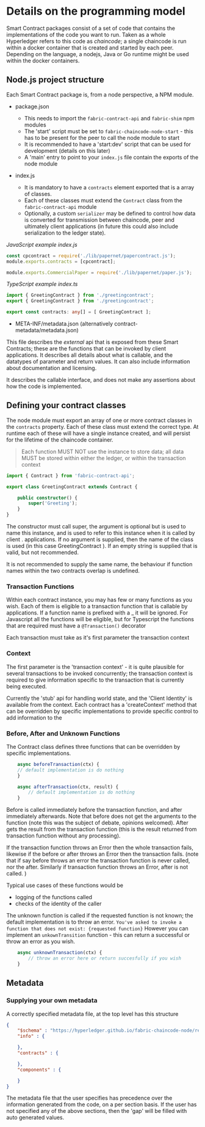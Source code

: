 # Details on the programming model

Smart Contract packages consist of a set of code that contains the implementations of the code you want to run. Taken as a whole Hyperledger refers to this code as *chaincode*; a single chaincode is run within a docker container that is created and started by each peer.  Depending on the language, a nodejs, Java or Go runtime might be used within the docker containers.

## Node.js project structure

Each Smart Contract package is, from a node perspective, a NPM module.

- package.json
    - This needs to import the `fabric-contract-api` and `fabric-shim` npm modules
    - The 'start' script must be set to `fabric-chaincode-node-start` - this has to be present for the peer to call the node module to start
    - It is recommended to have a 'start:dev' script that can be used for development (details on this later)
    - A 'main' entry to point to your `index.js` file contain the exports of the node module

- index.js
    - It is mandatory to have a `contracts` element exported that is a array of classes. 
    - Each of these classes must extend the `Contract` class from the `fabric-contract-api` module
    - Optionally, a custom `serializer` may be defined to control how data is converted for transmission between chaincode, peer and ultimately client applications (in future this could also include serialization to the ledger state).

*JavaScript example index.js*

```javascript
const cpcontract = require('./lib/papernet/papercontract.js');
module.exports.contracts = [cpcontract];

module.exports.CommercialPaper = require('./lib/papernet/paper.js');
```

*TypeScript example index.ts*

```typescript
import { GreetingContract } from './greetingcontract';
export { GreetingContract } from './greetingcontract';

export const contracts: any[] = [ GreetingContract ];
```

- META-INF/metadata.json (alternatively contract-metadata/metadata.json)

This file describes the *external* api that is exposed from these Smart Contracts; these are the functions that can be invoked by client applications. It describes all details about what is callable, and the datatypes of parameter and return values. It can also include information about documentation and licensing. 

It describes the callable interface, and does not make any assertions about how the code is implemented. 

## Defining your contract classes

The node module must export an array of one or more contract classes in the `contracts` property.
Each of these class must extend the correct type. At runtime each of these will have a single instance created, and will persist for the lifetime of the chaincode container. 

> Each function MUST NOT use the instance to store data; all data MUST be stored within either the ledger, or within the transaction context

```typescript
import { Contract } from 'fabric-contract-api';

export class GreetingContract extends Contract {

    public constructor() {
        super('Greeting');
    }
}
```

The constructor must call super, the argument is optional but is used to name this instance, and is used to refer to this instance when it is called by client . applications. If no argument is supplied, then the name of the class is used (in this case GreetingContract ). If an empty string is supplied that is valid, but not recommended.

It is not recommended to supply the same name, the behaviour if function names within the two contracts overlap is undefined. 

### Transaction Functions

Within each contract instance, you may has few or many functions as you wish. Each of them is eligible to a transaction function that is callable by applications.
If a function name is prefixed with a _ it will be ignored.  For Javascript all the functions will be eligible, but for Typescript the functions that are required must have a `@Transaction()` decorator

Each transaction must take as it's first parameter the transaction context

### Context

The first parameter is the 'transaction context' - it is quite plausible for several transactions to be invoked concurrently; the transaction context is required to give information specific to the transaction that is currently being executed. 

Currently the 'stub' api for handling world state, and the 'Client Identity' is available from the context.
Each contract has a 'createContext' method that can be overridden by specific implementations to provide specific control to add information to the 


### Before, After and Unknown Functions

The Contract class defines three functions that can be overridden by specific implementations.

```javascript
    async beforeTransaction(ctx) {
    // default implementation is do nothing
    }

    async afterTransaction(ctx, result) {
        // default implementation is do nothing
    }
```

Before is called immediately before the transaction function, and after immediately afterwards. Note that before does not get the arguments to the function (note this was the subject of debate, opinions welcomed). After gets the result from the transaction function (this is the result returned from transaction function without any processing). 

If the transaction function throws an Error then the whole transaction fails, likewise if the before or after throws an Error then the transaction fails. (note that if say before throws an error the transaction function is never called, nor the after. Similarly if transaction function throws an Error, after is not called. )

Typical use cases of these functions would be

- logging of the functions called
- checks of the identity of the caller

The unknown function is called if the requested function is not known; the default implementation is to throw an error. `You've asked to invoke a function that does not exist: {requested function}` 
However you can implement an `unkownTransition` function - this can return a successful or throw an error as you wish. 

```javascript
    async unknownTransaction(ctx) {
        // throw an error here or return succesfully if you wish
    }
```

## Metadata

### Supplying your own metadata
A correctly specified metadata file, at the top level has this structure

```json
{
    "$schema" : "https://hyperledger.github.io/fabric-chaincode-node/release-2.1/api/contract-schema.json",
    "info" : {

    },
    "contracts" : {

    },
    "components" : {

    }
}
```

The metadata file that the user specifies has precedence over the information generated from the code, on a per section basis. If the user has not specified any of the above sections, then the 'gap' will be filled with auto generated values. 
